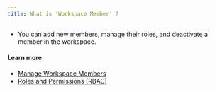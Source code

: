 ```yaml
---
title: What is 'Workspace Member' ?
---
```


- You can add new members, manage their roles, and deactivate a member in the workspace.

#### Learn more

- [Manage Workspace Members](https://bytebase.cc/docs/get-started/step-by-step/register-accounts/#manage-members-eg-update-password)
- [Roles and Permissions (RBAC)](https://docs.bytebase.com/administration/roles)
